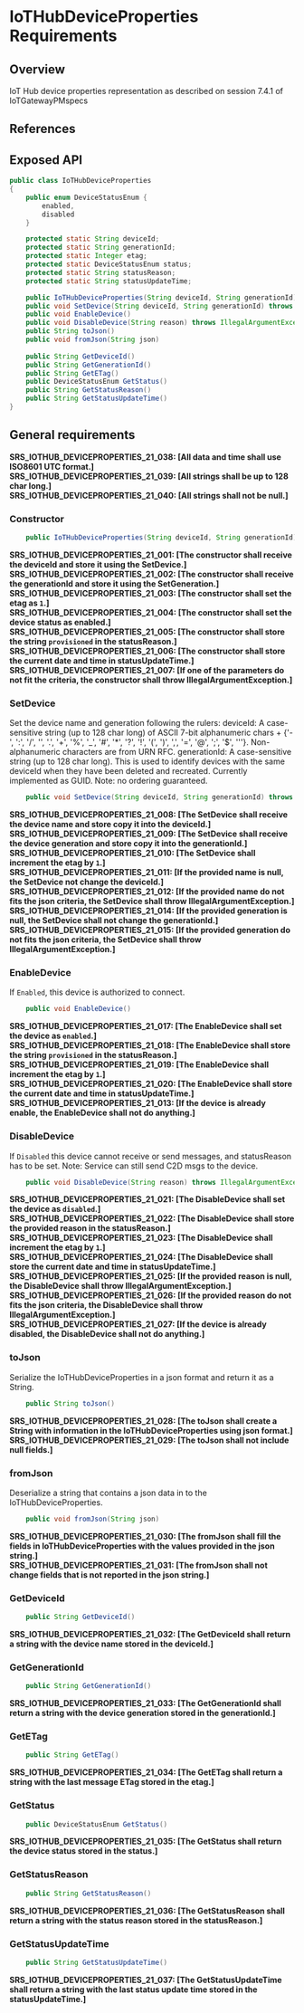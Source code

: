 # IoTHubDeviceProperties Requirements

## Overview

IoT Hub device properties representation as described on session 7.4.1 of IoTGatewayPMspecs

## References

## Exposed API

```java
public class IoTHubDeviceProperties
{
    public enum DeviceStatusEnum {
        enabled,
        disabled
    }

    protected static String deviceId;
    protected static String generationId;
    protected static Integer etag;
    protected static DeviceStatusEnum status;
    protected static String statusReason;
    protected static String statusUpdateTime;

    public IoTHubDeviceProperties(String deviceId, String generationId) throws IllegalArgumentException
    public void SetDevice(String deviceId, String generationId) throws IllegalArgumentException
    public void EnableDevice()
    public void DisableDevice(String reason) throws IllegalArgumentException
    public String toJson()
    public void fromJson(String json)
    
    public String GetDeviceId()
    public String GetGenerationId()
    public String GetETag()
    public DeviceStatusEnum GetStatus()
    public String GetStatusReason()
    public String GetStatusUpdateTime()    
}
```

## General requirements

**SRS_IOTHUB_DEVICEPROPERTIES_21_038: [**All data and time shall use ISO8601 UTC format.**]**  
**SRS_IOTHUB_DEVICEPROPERTIES_21_039: [**All strings shall be up to 128 char long.**]**  
**SRS_IOTHUB_DEVICEPROPERTIES_21_040: [**All strings shall not be null.**]**  


### Constructor

```java
    public IoTHubDeviceProperties(String deviceId, String generationId) throws IllegalArgumentException
```

**SRS_IOTHUB_DEVICEPROPERTIES_21_001: [**The constructor shall receive the deviceId and store it using the SetDevice.**]**  
**SRS_IOTHUB_DEVICEPROPERTIES_21_002: [**The constructor shall receive the generationId and store it using the SetGeneration.**]**  
**SRS_IOTHUB_DEVICEPROPERTIES_21_003: [**The constructor shall set the etag as `1`.**]**  
**SRS_IOTHUB_DEVICEPROPERTIES_21_004: [**The constructor shall set the device status as enabled.**]**  
**SRS_IOTHUB_DEVICEPROPERTIES_21_005: [**The constructor shall store the string `provisioned` in the statusReason.**]**  
**SRS_IOTHUB_DEVICEPROPERTIES_21_006: [**The constructor shall store the current date and time in statusUpdateTime.**]**  
**SRS_IOTHUB_DEVICEPROPERTIES_21_007: [**If one of the parameters do not fit the criteria, the constructor shall throw IllegalArgumentException.**]**  


### SetDevice

Set the device name and generation following the rulers:
deviceId: A case-sensitive string (up to 128 char long) of ASCII 7-bit alphanumeric chars + {'-', ':', '/', '\', '.', '+', '%', '_', '#', '*', '?', '!', '(', ')', ',', '=', '@', ';', '$', '''}. Non-alphanumeric characters are from URN RFC.
generationId: A case-sensitive string (up to 128 char long). This is used to identify devices with the same deviceId when they have been deleted and recreated. Currently implemented as GUID. Note: no ordering guaranteed. 

```java
    public void SetDevice(String deviceId, String generationId) throws IllegalArgumentException
```

**SRS_IOTHUB_DEVICEPROPERTIES_21_008: [**The SetDevice shall receive the device name and store copy it into the deviceId.**]**  
**SRS_IOTHUB_DEVICEPROPERTIES_21_009: [**The SetDevice shall receive the device generation and store copy it into the generationId.**]**  
**SRS_IOTHUB_DEVICEPROPERTIES_21_010: [**The SetDevice shall increment the etag by `1`.**]**  
**SRS_IOTHUB_DEVICEPROPERTIES_21_011: [**If the provided name is null, the SetDevice not change the deviceId.**]**  
**SRS_IOTHUB_DEVICEPROPERTIES_21_012: [**If the provided name do not fits the json criteria, the SetDevice shall throw IllegalArgumentException.**]**  
**SRS_IOTHUB_DEVICEPROPERTIES_21_014: [**If the provided generation is null, the SetDevice shall not change the generationId.**]**  
**SRS_IOTHUB_DEVICEPROPERTIES_21_015: [**If the provided generation do not fits the json criteria, the SetDevice shall throw IllegalArgumentException.**]**  


### EnableDevice

If `Enabled`, this device is authorized to connect. 

```java
    public void EnableDevice()
```

**SRS_IOTHUB_DEVICEPROPERTIES_21_017: [**The EnableDevice shall set the device as `enabled`.**]**  
**SRS_IOTHUB_DEVICEPROPERTIES_21_018: [**The EnableDevice shall store the string `provisioned` in the statusReason.**]**  
**SRS_IOTHUB_DEVICEPROPERTIES_21_019: [**The EnableDevice shall increment the etag by `1`.**]**  
**SRS_IOTHUB_DEVICEPROPERTIES_21_020: [**The EnableDevice shall store the current date and time in statusUpdateTime.**]**  
**SRS_IOTHUB_DEVICEPROPERTIES_21_013: [**If the device is already enable, the EnableDevice shall not do anything.**]**  


### DisableDevice

If `Disabled` this device cannot receive or send messages, and statusReason has to be set. Note: Service can still send C2D msgs to the device. 

```java
    public void DisableDevice(String reason) throws IllegalArgumentException
```

**SRS_IOTHUB_DEVICEPROPERTIES_21_021: [**The DisableDevice shall set the device as `disabled`.**]**  
**SRS_IOTHUB_DEVICEPROPERTIES_21_022: [**The DisableDevice shall store the provided reason in the statusReason.**]**  
**SRS_IOTHUB_DEVICEPROPERTIES_21_023: [**The DisableDevice shall increment the etag by `1`.**]**  
**SRS_IOTHUB_DEVICEPROPERTIES_21_024: [**The DisableDevice shall store the current date and time in statusUpdateTime.**]**  
**SRS_IOTHUB_DEVICEPROPERTIES_21_025: [**If the provided reason is null, the DisableDevice shall throw IllegalArgumentException.**]**  
**SRS_IOTHUB_DEVICEPROPERTIES_21_026: [**If the provided reason do not fits the json criteria, the DisableDevice shall throw IllegalArgumentException.**]**  
**SRS_IOTHUB_DEVICEPROPERTIES_21_027: [**If the device is already disabled, the DisableDevice shall not do anything.**]**  


### toJson

Serialize the IoTHubDeviceProperties in a json format and return it as a String.

```java
    public String toJson()
```

**SRS_IOTHUB_DEVICEPROPERTIES_21_028: [**The toJson shall create a String with information in the IoTHubDeviceProperties using json format.**]**  
**SRS_IOTHUB_DEVICEPROPERTIES_21_029: [**The toJson shall not include null fields.**]**  


### fromJson

Deserialize a string that contains a json data in to the IoTHubDeviceProperties.

```java
    public void fromJson(String json)
```

**SRS_IOTHUB_DEVICEPROPERTIES_21_030: [**The fromJson shall fill the fields in IoTHubDeviceProperties with the values provided in the json string.**]**  
**SRS_IOTHUB_DEVICEPROPERTIES_21_031: [**The fromJson shall not change fields that is not reported in the json string.**]**  


### GetDeviceId

```java
    public String GetDeviceId()
```

**SRS_IOTHUB_DEVICEPROPERTIES_21_032: [**The GetDeviceId shall return a string with the device name stored in the deviceId.**]**  


### GetGenerationId

```java
    public String GetGenerationId()
```

**SRS_IOTHUB_DEVICEPROPERTIES_21_033: [**The GetGenerationId shall return a string with the device generation stored in the generationId.**]**  


### GetETag

```java
    public String GetETag()
```

**SRS_IOTHUB_DEVICEPROPERTIES_21_034: [**The GetETag shall return a string with the last message ETag stored in the etag.**]**  


### GetStatus

```java
    public DeviceStatusEnum GetStatus()
```

**SRS_IOTHUB_DEVICEPROPERTIES_21_035: [**The GetStatus shall return the device status stored in the status.**]**  


### GetStatusReason

```java
    public String GetStatusReason()
```

**SRS_IOTHUB_DEVICEPROPERTIES_21_036: [**The GetStatusReason shall return a string with the status reason stored in the statusReason.**]**  


### GetStatusUpdateTime

```java
    public String GetStatusUpdateTime()
```

**SRS_IOTHUB_DEVICEPROPERTIES_21_037: [**The GetStatusUpdateTime shall return a string with the last status update time stored in the statusUpdateTime.**]**  


